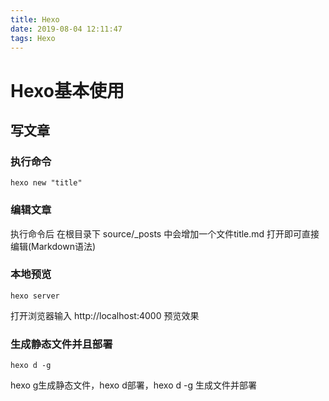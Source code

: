 ```yaml
---
title: Hexo
date: 2019-08-04 12:11:47
tags: Hexo
---
```


# Hexo基本使用

## 写文章

### 执行命令
```
hexo new "title"
```

### 编辑文章
执行命令后 在根目录下 source/_posts 中会增加一个文件title.md
打开即可直接编辑(Markdown语法)

### 本地预览
```
hexo server
```
打开浏览器输入 http://localhost:4000 预览效果

### 生成静态文件并且部署
```
hexo d -g
```

hexo g生成静态文件，hexo d部署，hexo d -g 生成文件并部署